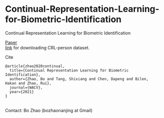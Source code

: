 # Continual-Representation-Learning-for-Biometric-Identification
Continual Representation Learning for Biometric Identification

[Paper](https://openaccess.thecvf.com/content/WACV2021/papers/Zhao_Continual_Representation_Learning_for_Biometric_Identification_WACV_2021_paper.pdf) <br>
[link](https://drive.google.com/file/d/1mIg0Tje1YirZ2kp0DWNOzfII2ZctlTuX/view?usp=sharing) for downloading CRL-person dataset. 

Cite <br>
```
@article{zhao2020continual,
  title={Continual Representation Learning for Biometric Identification},
  author={Zhao, Bo and Tang, Shixiang and Chen, Dapeng and Bilen, Hakan and Zhao, Rui},
  journal={WACV},
  year={2021}
}
```
<br>
Contact: Bo Zhao (bozhaonanjing at Gmail)
